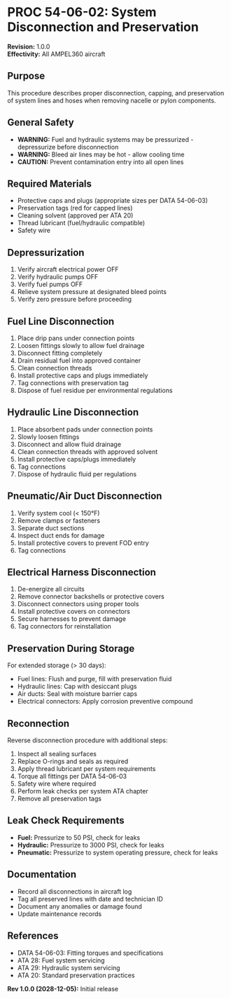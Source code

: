 # PROC 54-06-02: System Disconnection and Preservation

**Revision:** 1.0.0  
**Effectivity:** All AMPEL360 aircraft

## Purpose
This procedure describes proper disconnection, capping, and preservation of system lines and hoses when removing nacelle or pylon components.

## General Safety
- **WARNING:** Fuel and hydraulic systems may be pressurized - depressurize before disconnection
- **WARNING:** Bleed air lines may be hot - allow cooling time
- **CAUTION:** Prevent contamination entry into all open lines

## Required Materials
- Protective caps and plugs (appropriate sizes per DATA 54-06-03)
- Preservation tags (red for capped lines)
- Cleaning solvent (approved per ATA 20)
- Thread lubricant (fuel/hydraulic compatible)
- Safety wire

## Depressurization
1. Verify aircraft electrical power OFF
2. Verify hydraulic pumps OFF
3. Verify fuel pumps OFF
4. Relieve system pressure at designated bleed points
5. Verify zero pressure before proceeding

## Fuel Line Disconnection
1. Place drip pans under connection points
2. Loosen fittings slowly to allow fuel drainage
3. Disconnect fitting completely
4. Drain residual fuel into approved container
5. Clean connection threads
6. Install protective caps and plugs immediately
7. Tag connections with preservation tag
8. Dispose of fuel residue per environmental regulations

## Hydraulic Line Disconnection
1. Place absorbent pads under connection points
2. Slowly loosen fittings
3. Disconnect and allow fluid drainage
4. Clean connection threads with approved solvent
5. Install protective caps/plugs immediately
6. Tag connections
7. Dispose of hydraulic fluid per regulations

## Pneumatic/Air Duct Disconnection
1. Verify system cool (< 150°F)
2. Remove clamps or fasteners
3. Separate duct sections
4. Inspect duct ends for damage
5. Install protective covers to prevent FOD entry
6. Tag connections

## Electrical Harness Disconnection
1. De-energize all circuits
2. Remove connector backshells or protective covers
3. Disconnect connectors using proper tools
4. Install protective covers on connectors
5. Secure harnesses to prevent damage
6. Tag connectors for reinstallation

## Preservation During Storage
For extended storage (> 30 days):
- Fuel lines: Flush and purge, fill with preservation fluid
- Hydraulic lines: Cap with desiccant plugs
- Air ducts: Seal with moisture barrier caps
- Electrical connectors: Apply corrosion preventive compound

## Reconnection
Reverse disconnection procedure with additional steps:
1. Inspect all sealing surfaces
2. Replace O-rings and seals as required
3. Apply thread lubricant per system requirements
4. Torque all fittings per DATA 54-06-03
5. Safety wire where required
6. Perform leak checks per system ATA chapter
7. Remove all preservation tags

## Leak Check Requirements
- **Fuel:** Pressurize to 50 PSI, check for leaks
- **Hydraulic:** Pressurize to 3000 PSI, check for leaks
- **Pneumatic:** Pressurize to system operating pressure, check for leaks

## Documentation
- Record all disconnections in aircraft log
- Tag all preserved lines with date and technician ID
- Document any anomalies or damage found
- Update maintenance records

## References
- DATA 54-06-03: Fitting torques and specifications
- ATA 28: Fuel system servicing
- ATA 29: Hydraulic system servicing
- ATA 20: Standard preservation practices

**Rev 1.0.0 (2028-12-05):** Initial release
